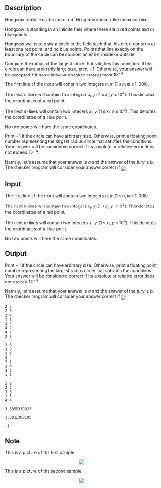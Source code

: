 ## Description

<div><p>Hongcow really likes the color red. Hongcow doesn't like the color blue.</p><p>Hongcow is standing in an infinite field where there are <span class="tex-span"><i>n</i></span> red points and <span class="tex-span"><i>m</i></span> blue points.</p><p>Hongcow wants to draw a circle in the field such that this circle contains at least one red point, and no blue points. Points that line exactly on the boundary of the circle can be counted as either inside or outside.</p><p>Compute the radius of the largest circle that satisfies this condition. If this circle can have arbitrarily large size, print <span class="tex-span"> - 1</span>. Otherwise, your answer will be accepted if it has relative or absolute error at most <span class="tex-span">10<sup class="upper-index"> - 4</sup></span>.</p></div><div class="input-specification"><p>The first line of the input will contain two integers <span class="tex-span"><i>n</i>, <i>m</i></span> (<span class="tex-span">1 ≤ <i>n</i>, <i>m</i> ≤ 1, 000</span>).</p><p>The next <span class="tex-span"><i>n</i></span> lines will contain two integers <span class="tex-span"><i>x</i><sub class="lower-index"><i>i</i></sub>, <i>y</i><sub class="lower-index"><i>i</i></sub></span> (<span class="tex-span">1 ≤ <i>x</i><sub class="lower-index"><i>i</i></sub>, <i>y</i><sub class="lower-index"><i>i</i></sub> ≤ 10<sup class="upper-index">4</sup></span>). This denotes the coordinates of a red point.</p><p>The next <span class="tex-span"><i>m</i></span> lines will contain two integers <span class="tex-span"><i>x</i><sub class="lower-index"><i>i</i></sub>, <i>y</i><sub class="lower-index"><i>i</i></sub></span> (<span class="tex-span">1 ≤ <i>x</i><sub class="lower-index"><i>i</i></sub>, <i>y</i><sub class="lower-index"><i>i</i></sub> ≤ 10<sup class="upper-index">4</sup></span>). This denotes the coordinates of a blue point.</p><p>No two points will have the same coordinates.</p></div><div class="output-specification"><p>Print <span class="tex-span"> - 1</span> if the circle can have arbitrary size. Otherwise, print a floating point number representing the largest radius circle that satisfies the conditions. Your answer will be considered correct if its absolute or relative error does not exceed <span class="tex-span">10<sup class="upper-index"> - 4</sup></span>.</p><p>Namely, let's assume that your answer is <span class="tex-span"><i>a</i></span> and the answer of the jury is <span class="tex-span"><i>b</i></span>. The checker program will consider your answer correct if <img align="middle" class="tex-formula" src="file://O3v8Hw5v.png" style="max-width: 100.0%;max-height: 100.0%;">.</p></div>

## Input

<p>The first line of the input will contain two integers <span class="tex-span"><i>n</i>, <i>m</i></span> (<span class="tex-span">1 ≤ <i>n</i>, <i>m</i> ≤ 1, 000</span>).</p><p>The next <span class="tex-span"><i>n</i></span> lines will contain two integers <span class="tex-span"><i>x</i><sub class="lower-index"><i>i</i></sub>, <i>y</i><sub class="lower-index"><i>i</i></sub></span> (<span class="tex-span">1 ≤ <i>x</i><sub class="lower-index"><i>i</i></sub>, <i>y</i><sub class="lower-index"><i>i</i></sub> ≤ 10<sup class="upper-index">4</sup></span>). This denotes the coordinates of a red point.</p><p>The next <span class="tex-span"><i>m</i></span> lines will contain two integers <span class="tex-span"><i>x</i><sub class="lower-index"><i>i</i></sub>, <i>y</i><sub class="lower-index"><i>i</i></sub></span> (<span class="tex-span">1 ≤ <i>x</i><sub class="lower-index"><i>i</i></sub>, <i>y</i><sub class="lower-index"><i>i</i></sub> ≤ 10<sup class="upper-index">4</sup></span>). This denotes the coordinates of a blue point.</p><p>No two points will have the same coordinates.</p>

## Output

<p>Print <span class="tex-span"> - 1</span> if the circle can have arbitrary size. Otherwise, print a floating point number representing the largest radius circle that satisfies the conditions. Your answer will be considered correct if its absolute or relative error does not exceed <span class="tex-span">10<sup class="upper-index"> - 4</sup></span>.</p><p>Namely, let's assume that your answer is <span class="tex-span"><i>a</i></span> and the answer of the jury is <span class="tex-span"><i>b</i></span>. The checker program will consider your answer correct if <img align="middle" class="tex-formula" src="file://O3v8Hw5v.png" style="max-width: 100.0%;max-height: 100.0%;">.</p>





```input1
2 5
2 3
3 4
1 1
1 4
4 2
4 7
2 5

```




```input2
1 6
3 3
1 5
5 4
2 1
3 4
4 2
1 3

```




```input3
2 2
2 2
3 3
1 1
4 4

```




```output1
3.5355338827

```




```output2
1.5811388195

```




```output3
-1

```



## Note

<p>This is a picture of the first sample </p><center> <img class="tex-graphics" src="file://2XpPJ8M5.png" style="max-width: 100.0%;max-height: 100.0%;"> </center><p>This is a picture of the second sample </p><center> <img class="tex-graphics" src="file://4YhVfNIX.png" style="max-width: 100.0%;max-height: 100.0%;"> </center>
